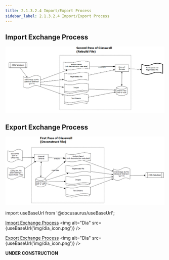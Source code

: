 ```yaml
---
title: 2.1.3.2.4 Import/Export Process
sidebar_label: 2.1.3.2.4 Import/Export Process
---
```

## Import Exchange Process
![](Import-Exchange-Process.PNG)

## Export Exchange Process
![](Export-Exchange-Process.PNG)

import useBaseUrl from '@docusaurus/useBaseUrl';

[Import Exchange Process](Import-Exchange-Process.dia) <img alt="Dia" src={useBaseUrl('img/dia_icon.png')} />  

[Export Exchange Process](Export-Exchange-Process.dia) <img alt="Dia" src={useBaseUrl('img/dia_icon.png')} />

**UNDER CONSTRUCTION**